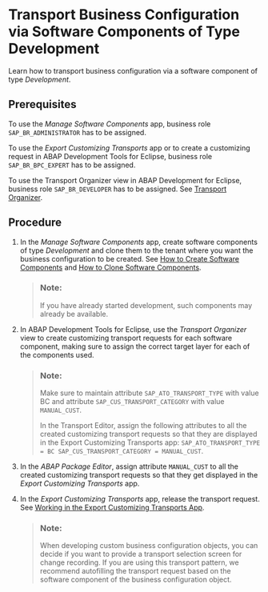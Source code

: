 <!-- loiod801854c951340c396d6cc1900fcaf57 -->

# Transport Business Configuration via Software Components of Type Development

Learn how to transport business configuration via a software component of type *Development*.



<a name="loiod801854c951340c396d6cc1900fcaf57__prereq_vfk_yjw_wsb"/>

## Prerequisites

To use the *Manage Software Components* app, business role `SAP_BR_ADMINISTRATOR` has to be assigned.

To use the *Export Customizing Transports* app or to create a customizing request in ABAP Development Tools for Eclipse, business role `SAP_BR_BPC_EXPERT` has to be assigned.

To use the Transport Organizer view in ABAP Development for Eclipse, business role `SAP_BR_DEVELOPER` has to be assigned. See [Transport Organizer](https://help.sap.com/viewer/5371047f1273405bb46725a417f95433/Cloud/en-US/9c53fba4bf08445286e8b40fd0a6fd03.html).



<a name="loiod801854c951340c396d6cc1900fcaf57__steps_wfk_yjw_wsb"/>

## Procedure

1.  In the *Manage Software Components* app, create software components of type *Development* and clone them to the tenant where you want the business configuration to be created. See [How to Create Software Components](../50-administration-and-ops/how-to-create-software-components-67e2f2e.md) and [How to Clone Software Components](../50-administration-and-ops/how-to-clone-software-components-18564c5.md).

    > ### Note:  
    > If you have already started development, such components may already be available.

2.  In ABAP Development Tools for Eclipse, use the *Transport Organizer* view to create customizing transport requests for each software component, making sure to assign the correct target layer for each of the components used.

    > ### Note:  
    > Make sure to maintain attribute `SAP_ATO_TRANSPORT_TYPE` with value BC and attribute `SAP_CUS_TRANSPORT_CATEGORY` with value `MANUAL_CUST`.
    > 
    > In the Transport Editor, assign the following attributes to all the created customizing transport requests so that they are displayed in the Export Customizing Transports app: `SAP_ATO_TRANSPORT_TYPE = BC SAP_CUS_TRANSPORT_CATEGORY = MANUAL_CUST`.

3.  In the *ABAP Package Editor*, assign attribute `MANUAL_CUST` to all the created customizing transport requests so that they get displayed in the *Export Customizing Transports* app.

4.  In the *Export Customizing Transports* app, release the transport request. See [Working in the Export Customizing Transports App](../50-administration-and-ops/working-in-the-export-customizing-transports-app-cc16fd0.md).

    > ### Note:  
    > When developing custom business configuration objects, you can decide if you want to provide a transport selection screen for change recording. If you are using this transport pattern, we recommend autofilling the transport request based on the software component of the business configuration object.


